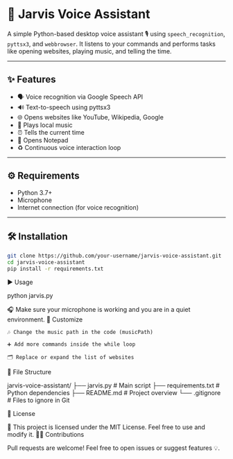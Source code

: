 # 🤖 Jarvis Voice Assistant

A simple Python-based desktop voice assistant 🎙️ using `speech_recognition`, `pyttsx3`, and `webbrowser`. It listens to your commands and performs tasks like opening websites, playing music, and telling the time.

---

## ✨ Features

- 🗣️ Voice recognition via Google Speech API
- 🔊 Text-to-speech using pyttsx3
- 🌐 Opens websites like YouTube, Wikipedia, Google
- 🎵 Plays local music
- ⏰ Tells the current time
- 📝 Opens Notepad
- ♻️ Continuous voice interaction loop

---

## ⚙️ Requirements

-  Python 3.7+
-  Microphone
-  Internet connection (for voice recognition)

---

## 🛠️ Installation

```bash
git clone https://github.com/your-username/jarvis-voice-assistant.git
cd jarvis-voice-assistant
pip install -r requirements.txt
```
▶️ Usage

python jarvis.py

🎧 Make sure your microphone is working and you are in a quiet environment.
🧩 Customize

    🎶 Change the music path in the code (musicPath)

    ➕ Add more commands inside the while loop

    🗂️ Replace or expand the list of websites

📁 File Structure

jarvis-voice-assistant/
├── jarvis.py           # Main script
├── requirements.txt    # Python dependencies
├── README.md           # Project overview
└── .gitignore          # Files to ignore in Git

📜 License

📝 This project is licensed under the MIT License. Feel free to use and modify it.
🙋‍♂️ Contributions

Pull requests are welcome! Feel free to open issues or suggest features 💡.
